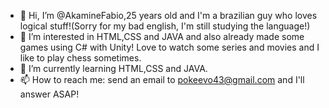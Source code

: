 - 👋 Hi, I’m @AkamineFabio,25 years old and I'm a brazilian guy who loves logical stuff!(Sorry for my bad english, I'm still studying the language!)
- 👀 I’m interested in HTML,CSS and JAVA and also already made some games using C# with Unity! Love to watch some series and movies and I like to play chess sometimes.
- 🌱 I’m currently learning HTML,CSS and JAVA.
- 📫 How to reach me: send an email to pokeevo43@gmail.com and I'll answer ASAP!

